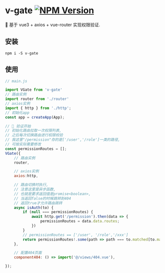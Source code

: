 # v-gate [![NPM Version][npm-image]][npm-url]

[npm-image]: https://img.shields.io/npm/v/v-gate.svg
[npm-url]: https://npmjs.org/package/v-gate
🌱 基于 vue3 + axios + vue-router 实现权限验证.

## 安装

```shell
npm i -S v-gate
```

## 使用
```javascript
// main.js

import VGate from 'v-gate'
// 路由实例
import router from './router'
// axios实例
import { http } from './http';
// 初始化app
const app = createApp(App);

// 🌱 验证开始
// 初始化路由拉取一次权限列表,
// 之后每次切换路由进行权限校验
// 我这里"/permission"存的是['/user','/role']一类的路径,
// 可按实际需要修改
const permissionRoutes = [];
VGate({
    // 路由实例
    router,

    // axios实例
    axios:http,

    // 路由切换时执行,
    // 注意这里是异步函数,
    // 也就是要求返回值是promise<boolean>,
    // 当返回false的时候跳转到404
    // 返回true才允许路由跳转
    async isAuth(to) {
        if (null === permissionRoutes) {
            await http.get('/permission').then(data => {
                permissionRoutes = data.data.routes;
            })
        }
        // permissionRoutes == ['/user', '/role','/xxx']
        return permissionRoutes!.some(path => path === to.matched[to.matched.length - 1].path)
    },

    // 配置404页面
    component404: () => import('@/views/404.vue'),

});
```